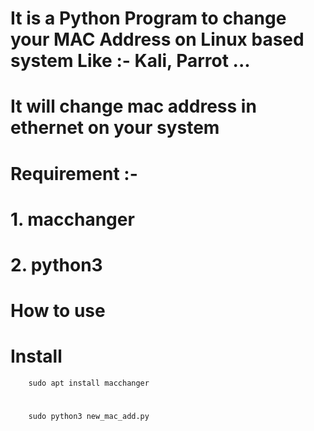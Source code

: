 # It is a Python Program to change your MAC Address on Linux based system Like :- Kali, Parrot ...
# It will change mac address in ethernet on your system
# Requirement :- 
#          1. macchanger
#          2. python3
# How to use 
#              Install 
        sudo apt install macchanger
#
        sudo python3 new_mac_add.py
